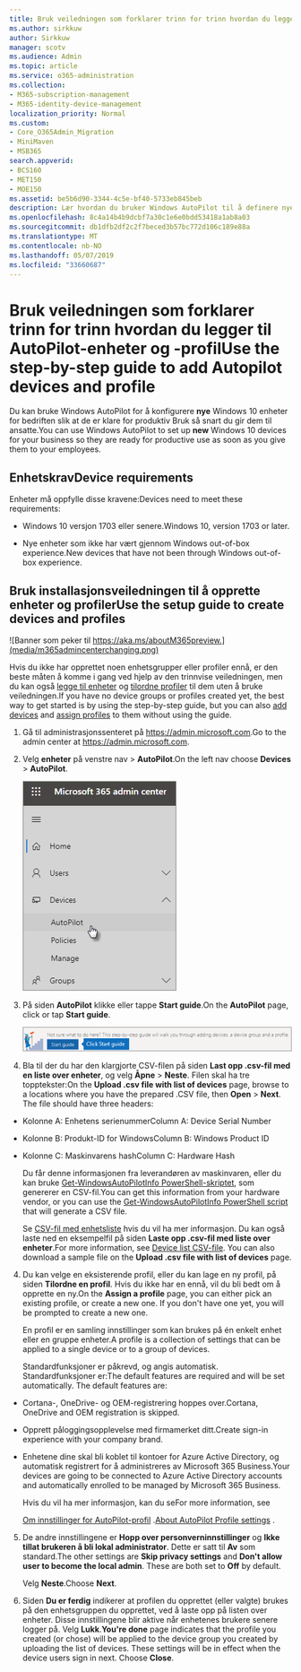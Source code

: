```yaml
---
title: Bruk veiledningen som forklarer trinn for trinn hvordan du legger til AutoPilot-enheter og -profil
ms.author: sirkkuw
author: Sirkkuw
manager: scotv
ms.audience: Admin
ms.topic: article
ms.service: o365-administration
ms.collection:
- M365-subscription-management
- M365-identity-device-management
localization_priority: Normal
ms.custom:
- Core_O365Admin_Migration
- MiniMaven
- MSB365
search.appverid:
- BCS160
- MET150
- MOE150
ms.assetid: be5b6d90-3344-4c5e-bf40-5733eb845beb
description: Lær hvordan du bruker Windows AutoPilot til å definere nye Windows 10 enheter for bedriften.
ms.openlocfilehash: 8c4a14b4b9dcbf7a30c1e6e0bdd53418a1ab8a03
ms.sourcegitcommit: db1dfb2df2c2f7beced3b57bc772d106c189e88a
ms.translationtype: MT
ms.contentlocale: nb-NO
ms.lasthandoff: 05/07/2019
ms.locfileid: "33660687"
---
```

# <a name="use-the-step-by-step-guide-to-add-autopilot-devices-and-profile"></a><span data-ttu-id="9bb57-103">Bruk veiledningen som forklarer trinn for trinn hvordan du legger til AutoPilot-enheter og -profil</span><span class="sxs-lookup"><span data-stu-id="9bb57-103">Use the step-by-step guide to add Autopilot devices and profile</span></span>

<span data-ttu-id="9bb57-104">Du kan bruke Windows AutoPilot for å konfigurere **nye** Windows 10 enheter for bedriften slik at de er klare for produktiv Bruk så snart du gir dem til ansatte.</span><span class="sxs-lookup"><span data-stu-id="9bb57-104">You can use Windows AutoPilot to set up **new** Windows 10 devices for your business so they are ready for productive use as soon as you give them to your employees.</span></span>
  
## <a name="device-requirements"></a><span data-ttu-id="9bb57-105">Enhetskrav</span><span class="sxs-lookup"><span data-stu-id="9bb57-105">Device requirements</span></span>

<span data-ttu-id="9bb57-106">Enheter må oppfylle disse kravene:</span><span class="sxs-lookup"><span data-stu-id="9bb57-106">Devices need to meet these requirements:</span></span>
  
- <span data-ttu-id="9bb57-107">Windows 10 versjon 1703 eller senere.</span><span class="sxs-lookup"><span data-stu-id="9bb57-107">Windows 10, version 1703 or later.</span></span>
    
- <span data-ttu-id="9bb57-108">Nye enheter som ikke har vært gjennom Windows out-of-box experience.</span><span class="sxs-lookup"><span data-stu-id="9bb57-108">New devices that have not been through Windows out-of-box experience.</span></span>
    
## <a name="use-the-setup-guide-to-create-devices-and-profiles"></a><span data-ttu-id="9bb57-109">Bruk installasjonsveiledningen til å opprette enheter og profiler</span><span class="sxs-lookup"><span data-stu-id="9bb57-109">Use the setup guide to create devices and profiles</span></span>

![Banner som peker til https://aka.ms/aboutM365preview.](media/m365admincenterchanging.png)

<span data-ttu-id="9bb57-111">Hvis du ikke har opprettet noen enhetsgrupper eller profiler ennå, er den beste måten å komme i gang ved hjelp av den trinnvise veiledningen, men du kan også [legge til enheter](create-and-edit-autopilot-devices.md) og [tilordne profiler](create-and-edit-autopilot-profiles.md) til dem uten å bruke veiledningen.</span><span class="sxs-lookup"><span data-stu-id="9bb57-111">If you have no device groups or profiles created yet, the best way to get started is by using the step-by-step guide, but you can also [add devices](create-and-edit-autopilot-devices.md) and [assign profiles](create-and-edit-autopilot-profiles.md) to them without using the guide.</span></span> 
  
1. <span data-ttu-id="9bb57-112">Gå til administrasjonssenteret på <a href="https://go.microsoft.com/fwlink/p/?linkid=837890" target="_blank">https://admin.microsoft.com</a>.</span><span class="sxs-lookup"><span data-stu-id="9bb57-112">Go to the admin center at <a href="https://go.microsoft.com/fwlink/p/?linkid=837890" target="_blank">https://admin.microsoft.com</a>.</span></span>

2. <span data-ttu-id="9bb57-113">Velg **enheter** på venstre nav \> **AutoPilot**.</span><span class="sxs-lookup"><span data-stu-id="9bb57-113">On the left nav choose **Devices** \> **AutoPilot**.</span></span>

    ![Velg enheter og AutoPilot i administrasjonssenteret.](media/AutoPilot.png)
  
2. <span data-ttu-id="9bb57-115">På siden **AutoPilot** klikke eller tappe **Start guide**.</span><span class="sxs-lookup"><span data-stu-id="9bb57-115">On the **AutoPilot** page, click or tap **Start guide**.</span></span>
    
    ![Click Start guide for step-by-step instructions for Autopilot.](media/31662655-d1e6-437d-87ea-c0dec5da56f7.png)
  
3. <span data-ttu-id="9bb57-p101">Bla til der du har den klargjorte CSV-filen på siden **Last opp .csv-fil med en liste over enheter**, og velg **Åpne** \> **Neste**. Filen skal ha tre topptekster:</span><span class="sxs-lookup"><span data-stu-id="9bb57-p101">On the **Upload .csv file with list of devices** page, browse to a locations where you have the prepared .CSV file, then **Open** \> **Next**. The file should have three headers:</span></span>
    
  - <span data-ttu-id="9bb57-119">Kolonne A: Enhetens serienummer</span><span class="sxs-lookup"><span data-stu-id="9bb57-119">Column A: Device Serial Number</span></span>
    
  - <span data-ttu-id="9bb57-120">Kolonne B: Produkt-ID for Windows</span><span class="sxs-lookup"><span data-stu-id="9bb57-120">Column B: Windows Product ID</span></span>
    
  - <span data-ttu-id="9bb57-121">Kolonne C: Maskinvarens hash</span><span class="sxs-lookup"><span data-stu-id="9bb57-121">Column C: Hardware Hash</span></span>
    
    <span data-ttu-id="9bb57-122">Du får denne informasjonen fra leverandøren av maskinvaren, eller du kan bruke [Get-WindowsAutoPilotInfo PowerShell-skriptet](https://www.powershellgallery.com/packages/Get-WindowsAutoPilotInfo), som genererer en CSV-fil.</span><span class="sxs-lookup"><span data-stu-id="9bb57-122">You can get this information from your hardware vendor, or you can use the [Get-WindowsAutoPilotInfo PowerShell script](https://www.powershellgallery.com/packages/Get-WindowsAutoPilotInfo) that will generate a CSV file.</span></span> 
    
    <span data-ttu-id="9bb57-p102">Se [CSV-fil med enhetsliste](https://support.office.com/article/932e3676-2491-49f0-9177-d893d2f5276e) hvis du vil ha mer informasjon. Du kan også laste ned en eksempelfil på siden **Laste opp .csv-fil med liste over enheter**.</span><span class="sxs-lookup"><span data-stu-id="9bb57-p102">For more information, see [Device list CSV-file](https://support.office.com/article/932e3676-2491-49f0-9177-d893d2f5276e). You can also download a sample file on the **Upload .csv file with list of devices** page.</span></span> 
    
4. <span data-ttu-id="9bb57-p103">Du kan velge en eksisterende profil, eller du kan lage en ny profil, på siden **Tilordne en profil**. Hvis du ikke har en ennå, vil du bli bedt om å opprette en ny.</span><span class="sxs-lookup"><span data-stu-id="9bb57-p103">On the **Assign a profile** page, you can either pick an existing profile, or create a new one. If you don't have one yet, you will be prompted to create a new one.</span></span> 
    
    <span data-ttu-id="9bb57-127">En profil er en samling innstillinger som kan brukes på én enkelt enhet eller en gruppe enheter.</span><span class="sxs-lookup"><span data-stu-id="9bb57-127">A profile is a collection of settings that can be applied to a single device or to a group of devices.</span></span>
    
    <span data-ttu-id="9bb57-p104">Standardfunksjoner er påkrevd, og angis automatisk. Standardfunksjoner er:</span><span class="sxs-lookup"><span data-stu-id="9bb57-p104">The default features are required and will be set automatically. The default features are:</span></span>
    
  - <span data-ttu-id="9bb57-130">Cortana-, OneDrive- og OEM-registrering hoppes over.</span><span class="sxs-lookup"><span data-stu-id="9bb57-130">Cortana, OneDrive and OEM registration is skipped.</span></span>
    
  - <span data-ttu-id="9bb57-131">Opprett påloggingsopplevelse med firmamerket ditt.</span><span class="sxs-lookup"><span data-stu-id="9bb57-131">Create sign-in experience with your company brand.</span></span>
    
  - <span data-ttu-id="9bb57-132">Enhetene dine skal bli koblet til kontoer for Azure Active Directory, og automatisk registrert for å administreres av Microsoft 365 Business.</span><span class="sxs-lookup"><span data-stu-id="9bb57-132">Your devices are going to be connected to Azure Active Directory accounts and automatically enrolled to be managed by Microsoft 365 Business.</span></span>
    
    <span data-ttu-id="9bb57-133">Hvis du vil ha mer informasjon, kan du se</span><span class="sxs-lookup"><span data-stu-id="9bb57-133">For more information, see</span></span>
    
    <span data-ttu-id="9bb57-134">[Om innstillinger for AutoPilot-profil](autopilot-profile-settings.md) .</span><span class="sxs-lookup"><span data-stu-id="9bb57-134">[About AutoPilot Profile settings](autopilot-profile-settings.md) .</span></span> 
    
5. <span data-ttu-id="9bb57-135">De andre innstillingene er **Hopp over personverninnstillinger** og **Ikke tillat brukeren å bli lokal administrator**. Dette er satt til **Av** som standard.</span><span class="sxs-lookup"><span data-stu-id="9bb57-135">The other settings are **Skip privacy settings** and **Don't allow user to become the local admin**. These are both set to **Off** by default.</span></span> 
    
    <span data-ttu-id="9bb57-136">Velg **Neste**.</span><span class="sxs-lookup"><span data-stu-id="9bb57-136">Choose **Next**.</span></span>
    
6. <span data-ttu-id="9bb57-p105">Siden **Du er ferdig** indikerer at profilen du opprettet (eller valgte) brukes på den enhetsgruppen du opprettet, ved å laste opp på listen over enheter. Disse innstillingene blir aktive når enhetenes brukere senere logger på. Velg **Lukk**.</span><span class="sxs-lookup"><span data-stu-id="9bb57-p105">**You're done** page indicates that the profile you created (or chose) will be applied to the device group you created by uploading the list of devices. These settings will be in effect when the device users sign in next. Choose **Close**.</span></span>
    